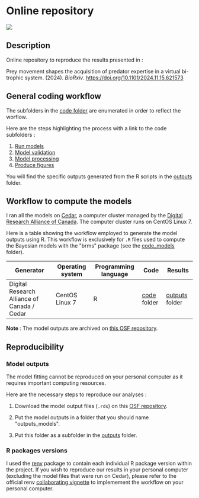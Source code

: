 # Online repository

![](https://img.shields.io/badge/license-CC%20BY--NC%204.0-green?style=for-the-badge)

## Description

Online repository to reproduce the results presented in :

Prey movement shapes the acquisition of predator expertise in a virtual bi-trophic system. (2024). *BioRxiv*. https://doi.org/10.1101/2024.11.15.621573

## General coding workflow

The subfolders in the [code folder](./code) are enumerated in order to reflect the worflow. 

Here are the steps highlighting the process with a link to the code subfolders :

1. [Run models](./code/code_models)
2. [Model validation](./code/code_model-validation)
3. [Model processing](./code/code_model-processing)
4. [Produce figures](./code/code_figures)


You will find the specific outputs generated from the R scripts in the [outputs](./outputs) folder.

## Workflow to compute the models

I ran all the models on [Cedar](https://docs.alliancecan.ca/wiki/Cedar), a computer cluster managed by the [Digital Research Alliance of Canada](https://www.alliancecan.ca/en). The computer cluster runs on CentOS Linux 7.

Here is a table showing the workflow employed to generate the model outputs using R. This workflow is exclusively for `.R` files used to compute the Bayesian models with the "brms" package (see the [code_models](./code/code_models) folder).

| Generator              | Operating system | Programming language | Code               | Results                  |
| ---------------------- | ---------------- | -------------------- | ------------------ | ------------------------ |
| Digital Research Alliance of Canada / Cedar | CentOS Linux 7   | R                    | [code](./code) folder | [outputs](./outputs) folder |

**Note** : The model outputs are archived on [this OSF repository](https://osf.io/hdv38/).

## Reproducibility

### Model outputs

The model fitting cannot be reproduced on your personal computer as it requires important computing resources.

Here are the necessary steps to reproduce our analyses :

1. Download the model output files (`.rds`) on this [OSF repository](https://osf.io/hdv38/).

2. Put the model outputs in a folder that you should name "outputs_models".

3. Put this folder as a subfolder in the [outputs](./outputs) folder.

### R packages versions

I used the [renv](https://rstudio.github.io/renv/index.html) package to contain each individual R package version within the project. If you wish to reproduce our results in your personal computer (excluding the model files that were run on Cedar), please refer to the official renv [collaborating vignette](https://rstudio.github.io/renv/articles/collaborating.html) to implemement the workflow on your personal computer.
